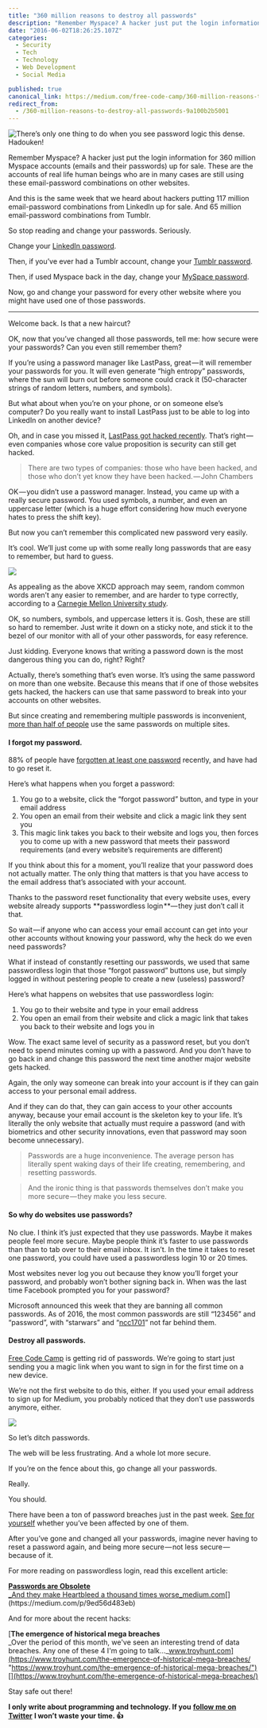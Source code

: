 ```yaml
---
title: "360 million reasons to destroy all passwords"
description: "Remember Myspace? A hacker just put the login information for 360 million Myspace accounts (emails and their passwords) up for sale. These are the accounts of real life human beings who are in many…"
date: "2016-06-02T18:26:25.107Z"
categories: 
  - Security
  - Tech
  - Technology
  - Web Development
  - Social Media

published: true
canonical_link: https://medium.com/free-code-camp/360-million-reasons-to-destroy-all-passwords-9a100b2b5001
redirect_from:
  - /360-million-reasons-to-destroy-all-passwords-9a100b2b5001
---
```


![There’s only one thing to do when you see password logic this dense. Hadouken!](./asset-1.jpeg)

Remember Myspace? A hacker just put the login information for 360 million Myspace accounts (emails and their passwords) up for sale. These are the accounts of real life human beings who are in many cases are still using these email-password combinations on other websites.

And this is the same week that we heard about hackers putting 117 million email-password combinations from LinkedIn up for sale. And 65 million email-password combinations from Tumblr.

So stop reading and change your passwords. Seriously.

Change your [LinkedIn password](http://bit.ly/1TY2EPz).

Then, if you’ve ever had a Tumblr account, change your [Tumblr password](http://bit.ly/1XjlU10).

Then, if used Myspace back in the day, change your [MySpace password](http://bit.ly/1Uw0Zn8).

Now, go and change your password for every other website where you might have used one of those passwords.

---

Welcome back. Is that a new haircut?

OK, now that you’ve changed all those passwords, tell me: how secure were your passwords? Can you even still remember them?

If you’re using a password manager like LastPass, great — it will remember your passwords for you. It will even generate “high entropy” passwords, where the sun will burn out before someone could crack it (50-character strings of random letters, numbers, and symbols).

But what about when you’re on your phone, or on someone else’s computer? Do you really want to install LastPass just to be able to log into LinkedIn on another device?

Oh, and in case you missed it, [LastPass got hacked recently](http://lifehacker.com/lastpass-hacked-time-to-change-your-master-password-1711463571). That’s right — even companies whose core value proposition is security can still get hacked.

> There are two types of companies: those who have been hacked, and those who don’t yet know they have been hacked. — John Chambers

OK — you didn’t use a password manager. Instead, you came up with a really secure password. You used symbols, a number, and even an uppercase letter (which is a huge effort considering how much everyone hates to press the shift key).

But now you can’t remember this complicated new password very easily.

It’s cool. We’ll just come up with some really long passwords that are easy to remember, but hard to guess.

![](./asset-2.png)

As appealing as the above XKCD approach may seem, random common words aren’t any easier to remember, and are harder to type correctly, according to a [Carnegie Mellon University study](https://cups.cs.cmu.edu/soups/2012/proceedings/a7_Shay.pdf).

OK, so numbers, symbols, and uppercase letters it is. Gosh, these are still so hard to remember. Just write it down on a sticky note, and stick it to the bezel of our monitor with all of your other passwords, for easy reference.

Just kidding. Everyone knows that writing a password down is the most dangerous thing you can do, right? Right?

Actually, there’s something that’s even worse. It’s using the same password on more than one website. Because this means that if one of those websites gets hacked, the hackers can use that same password to break into your accounts on other websites.

But since creating and remembering multiple passwords is inconvenient, [more than half of people](https://www.telesign.com/resources/research-and-reports/telesign-consumer-account-security-report/) use the same passwords on multiple sites.

#### I forgot my password.

88% of people have [forgotten at least one password](http://passwordresearch.com/stats/statistic243.html) recently, and have had to go reset it.

Here’s what happens when you forget a password:

1.  You go to a website, click the “forgot password” button, and type in your email address
2.  You open an email from their website and click a magic link they sent you
3.  This magic link takes you back to their website and logs you, then forces you to come up with a new password that meets their password requirements (and every website’s requirements are different)

If you think about this for a moment, you’ll realize that your password does not actually matter. The only thing that matters is that you have access to the email address that’s associated with your account.

Thanks to the password reset functionality that every website uses, every website already supports **passwordless login **— they just don’t call it that.

So wait — if anyone who can access your email account can get into your other accounts without knowing your password, why the heck do we even need passwords?

What if instead of constantly resetting our passwords, we used that same passwordless login that those “forgot password” buttons use, but simply logged in without pestering people to create a new (useless) password?

Here’s what happens on websites that use passwordless login:

1.  You go to their website and type in your email address
2.  You open an email from their website and click a magic link that takes you back to their website and logs you in

Wow. The exact same level of security as a password reset, but you don’t need to spend minutes coming up with a password. And you don’t have to go back in and change this password the next time another major website gets hacked.

Again, the only way someone can break into your account is if they can gain access to your personal email address.

And if they can do that, they can gain access to your other accounts anyway, because your email account is the skeleton key to your life. It’s literally the only website that actually must require a password (and with biometrics and other security innovations, even that password may soon become unnecessary).

> Passwords are a huge inconvenience. The average person has literally spent waking days of their life creating, remembering, and resetting passwords.

> And the ironic thing is that passwords themselves don’t make you more secure — they make you less secure.

#### So why do websites use passwords?

No clue. I think it’s just expected that they use passwords. Maybe it makes people feel more secure. Maybe people think it’s faster to use passwords than than to tab over to their email inbox. It isn’t. In the time it takes to reset one password, you could have used a passwordless login 10 or 20 times.

Most websites never log you out because they know you’ll forget your password, and probably won’t bother signing back in. When was the last time Facebook prompted you for your password?

Microsoft announced this week that they are banning all common passwords. As of 2016, the most common passwords are still “123456” and “password”, with “starwars” and “[ncc1701](https://www.quora.com/What-are-the-most-famous-computer-passwords-in-history/answer/Quincy-Larson)” not far behind them.

#### Destroy all passwords.

[Free Code Camp](https://www.freecodecamp.com/) is getting rid of passwords. We’re going to start just sending you a magic link when you want to sign in for the first time on a new device.

We’re not the first website to do this, either. If you used your email address to sign up for Medium, you probably noticed that they don’t use passwords anymore, either.

![](./asset-3.jpeg)

So let’s ditch passwords.

The web will be less frustrating. And a whole lot more secure.

If you’re on the fence about this, go change all your passwords.

Really.

You should.

There have been a ton of password breaches just in the past week. [See for yourself](https://haveibeenpwned.com/) whether you’ve been affected by one of them.

After you’ve gone and changed all your passwords, imagine never having to reset a password again, and being more secure — not less secure — because of it.

For more reading on passwordless login, read this excellent article:

[**Passwords are Obsolete**  
_And they make Heartbleed a thousand times worse_medium.com](https://medium.com/p/9ed56d483eb "https://medium.com/p/9ed56d483eb")[](https://medium.com/p/9ed56d483eb)

And for more about the recent hacks:

[**The emergence of historical mega breaches**  
_Over the period of this month, we've seen an interesting trend of data breaches. Any one of these 4 I'm going to talk…_www.troyhunt.com](https://www.troyhunt.com/the-emergence-of-historical-mega-breaches/ "https://www.troyhunt.com/the-emergence-of-historical-mega-breaches/")[](https://www.troyhunt.com/the-emergence-of-historical-mega-breaches/)

Stay safe out there!

**I only write about programming and technology. If you** [**follow me on Twitter**](https://twitter.com/ossia) **I won’t waste your time. 👍**
